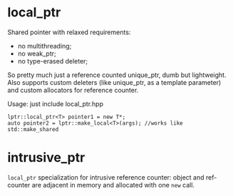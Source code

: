 # local_ptr
Shared pointer with relaxed requirements:
- no multithreading;
- no weak_ptr;
- no type-erased deleter;

So pretty much just a reference counted unique_ptr, dumb but lightweight.
Also supports custom deleters (like unique_ptr, as a template parameter) and custom allocators for reference counter.

Usage: just include local_ptr.hpp

    lptr::local_ptr<T> pointer1 = new T*;  
    auto pointer2 = lptr::make_local<T>(args); //works like std::make_shared

# intrusive_ptr
`local_ptr` specialization for intrusive reference counter: object and ref-counter are adjacent in memory and allocated with one `new` call.

